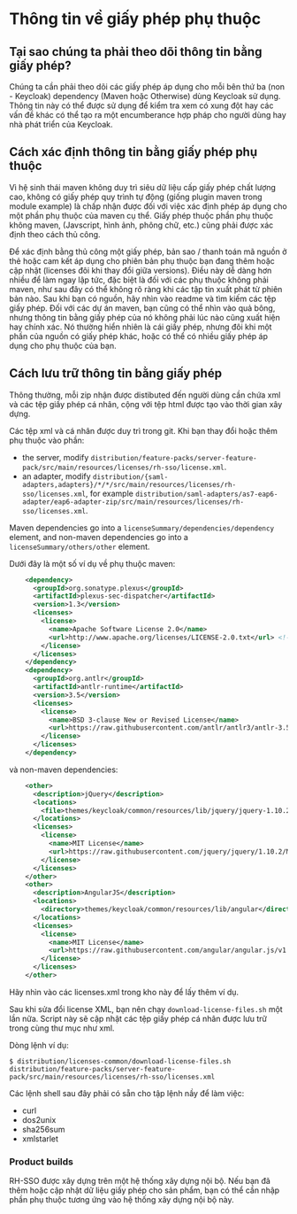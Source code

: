 # Thông tin về giấy phép phụ thuộc 

## Tại sao chúng ta phải theo dõi thông tin bằng giấy phép? 

Chúng ta cần phải theo dõi các giấy phép áp dụng cho mỗi bên thứ ba (non - Keycloak) dependency (Maven hoặc Otherwise) dùng Keycloak sử dụng. Thông tin này có thể được sử dụng để kiểm tra xem có xung đột hay các vấn đề khác có thể tạo ra một encumberance hợp pháp cho người dùng hay nhà phát triển của Keycloak. 

## Cách xác định thông tin bằng giấy phép phụ thuộc 

Vì hệ sinh thái maven không duy trì siêu dữ liệu cấp giấy phép chất lượng cao, không có giấy phép quy trình tự động (giống plugin maven trong module example) là chấp nhận được đối với việc xác định phép áp dụng cho một phần phụ thuộc của maven cụ thể. Giấy phép thuộc phần phụ thuộc không maven, (Javscript, hình ảnh, phông chữ, etc.) cũng phải được xác định theo cách thủ công. 

Để xác định bằng thủ công một giấy phép, bản sao / thanh toán mã nguồn ở thẻ hoặc cam kết áp dụng cho phiên bản phụ thuộc bạn đang thêm hoặc cập nhật (licenses đôi khi thay đổi giữa versions). Điều này dễ dàng hơn nhiều để làm ngay lập tức, đặc biệt là đối với các phụ thuộc không phải maven, như sau đây có thể không rõ ràng khi các tập tin xuất phát từ phiên bản nào. Sau khi bạn có nguồn, hãy nhìn vào readme và tìm kiếm các tệp giấy phép. Đối với các dự án maven, bạn cũng có thể nhìn vào quả bông, nhưng thông tin bằng giấy phép của nó không phải lúc nào cũng xuất hiện hay chính xác. Nó thường hiển nhiên là cái giấy phép, nhưng đôi khi một phần của nguồn có giấy phép khác, hoặc có thể có nhiều giấy phép áp dụng cho phụ thuộc của bạn. 

## Cách lưu trữ thông tin bằng giấy phép 

Thông thường, mỗi zip nhận được distibuted đến người dùng cần chứa xml và các tệp giấy phép cá nhân, cộng với tệp html được tạo vào thời gian xây dựng. 

Các tệp xml và cá nhân được duy trì trong git. Khi bạn thay đổi hoặc thêm phụ thuộc vào phần: 

- the server, modify `distribution/feature-packs/server-feature-pack/src/main/resources/licenses/rh-sso/license.xml`.
- an adapter, modify `distribution/{saml-adapters,adapters}/*/*/src/main/resources/licenses/rh-sso/licenses.xml`, for example `distribution/saml-adapters/as7-eap6-adapter/eap6-adapter-zip/src/main/resources/licenses/rh-sso/licenses.xml`.

Maven dependencies go into a `licenseSummary/dependencies/dependency` element, and non-maven dependencies go into a `licenseSummary/others/other` element.

Dưới đây là một số ví dụ về phụ thuộc maven: 

```xml
    <dependency>
      <groupId>org.sonatype.plexus</groupId>
      <artifactId>plexus-sec-dispatcher</artifactId>
      <version>1.3</version>
      <licenses>
        <license>
          <name>Apache Software License 2.0</name>
          <url>http://www.apache.org/licenses/LICENSE-2.0.txt</url> <!-- Source repo contains no license file -->
        </license>
      </licenses>
    </dependency>
    <dependency>
      <groupId>org.antlr</groupId>
      <artifactId>antlr-runtime</artifactId>
      <version>3.5</version>
      <licenses>
        <license>
          <name>BSD 3-clause New or Revised License</name>
          <url>https://raw.githubusercontent.com/antlr/antlr3/antlr-3.5/runtime/Python/LICENSE</url>
        </license>
      </licenses>
    </dependency>
```

và non-maven dependencies:

```xml
    <other>
      <description>jQuery</description>
      <locations>
        <file>themes/keycloak/common/resources/lib/jquery/jquery-1.10.2.js</file>
      </locations>
      <licenses>
        <license>
          <name>MIT License</name>
          <url>https://raw.githubusercontent.com/jquery/jquery/1.10.2/MIT-LICENSE.txt</url>
        </license>
      </licenses>
    </other>
    <other>
      <description>AngularJS</description>
      <locations>
        <directory>themes/keycloak/common/resources/lib/angular</directory>
      </locations>
      <licenses>
        <license>
          <name>MIT License</name>
          <url>https://raw.githubusercontent.com/angular/angular.js/v1.4.4/LICENSE</url>
        </license>
      </licenses>
    </other>
```

Hãy nhìn vào các licenses.xml  trong kho này để lấy thêm ví dụ. 

Sau khi sửa đổi license XML, bạn nên chạy `download-license-files.sh` một lần nữa. Script này sẽ cập nhật các tệp giấy phép cá nhân được lưu trữ trong cùng thư mục như xml. 

Dòng lệnh ví dụ: 

```
$ distribution/licenses-common/download-license-files.sh distribution/feature-packs/server-feature-pack/src/main/resources/licenses/rh-sso/licenses.xml
```

Các lệnh shell sau đây phải có sẵn cho tập lệnh nầy để làm việc: 

- curl
- dos2unix
- sha256sum
- xmlstarlet

### Product builds

RH-SSO được xây dựng trên một hệ thống xây dựng nội bộ. Nếu bạn đã thêm hoặc cập nhật dữ liệu giấy phép cho sản phẩm, bạn có thể cần nhập phần phụ thuộc tương ứng vào hệ thống xây dựng nội bộ này. 
